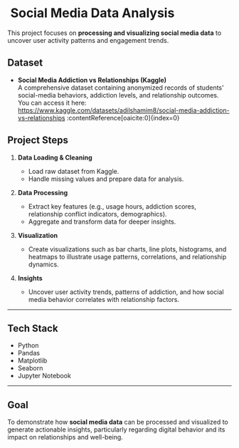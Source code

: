 # ​ Social Media Data Analysis

This project focuses on **processing and visualizing social media data** to uncover user activity patterns and engagement trends.

##  Dataset
- **Social Media Addiction vs Relationships (Kaggle)**  
  A comprehensive dataset containing anonymized records of students' social-media behaviors, addiction levels, and relationship outcomes.  
  You can access it here:  
  https://www.kaggle.com/datasets/adilshamim8/social-media-addiction-vs-relationships :contentReference[oaicite:0]{index=0}

##  Project Steps
1. **Data Loading & Cleaning**  
   - Load raw dataset from Kaggle.  
   - Handle missing values and prepare data for analysis.

2. **Data Processing**  
   - Extract key features (e.g., usage hours, addiction scores, relationship conflict indicators, demographics).  
   - Aggregate and transform data for deeper insights.

3. **Visualization**  
   - Create visualizations such as bar charts, line plots, histograms, and heatmaps to illustrate usage patterns, correlations, and relationship dynamics.

4. **Insights**  
   - Uncover user activity trends, patterns of addiction, and how social media behavior correlates with relationship factors.

---

##  Tech Stack
- Python  
- Pandas  
- Matplotlib  
- Seaborn  
- Jupyter Notebook

---

##  Goal
To demonstrate how **social media data** can be processed and visualized to generate actionable insights, particularly regarding digital behavior and its impact on relationships and well-being.

